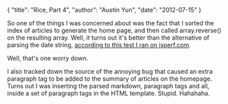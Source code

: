 {
    "title": "Rice, Part 4",
    "author": "Austin Yun",
    "date": "2012-07-15"
}

So one of the things I was concerned about was the fact that I sorted the index of articles to generate the home page, and then called array.reverse() on the resulting array.
Well, it turns out it's better than the alternative of parsing the date string, [according to this test I ran on jsperf.com](http://jsperf.com/austinyun-test1).

Well, that's one worry down.

I also tracked down the source of the annoying bug that caused an extra paragraph tag to be added to the summary of articles on the homepage.
Turns out I was inserting the parsed markdown, paragraph tags and all, inside a set of paragraph tags in the HTML template.
Stupid.
Hahahaha.
